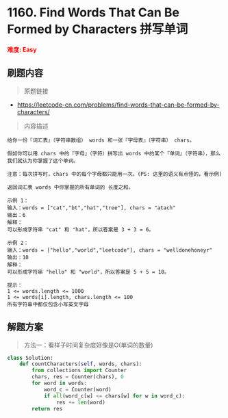 # 1160. Find Words That Can Be Formed by Characters 拼写单词

**<font color=red>难度: Easy</font>**

## 刷题内容

> 原题链接

* https://leetcode-cn.com/problems/find-words-that-can-be-formed-by-characters/

> 内容描述

```
给你一份『词汇表』（字符串数组） words 和一张『字母表』（字符串） chars。

假如你可以用 chars 中的『字母』（字符）拼写出 words 中的某个『单词』（字符串），那么我们就认为你掌握了这个单词。

注意：每次拼写时，chars 中的每个字母都只能用一次。(PS: 这里的语义有点怪的，看示例)

返回词汇表 words 中你掌握的所有单词的 长度之和。

示例 1：
输入：words = ["cat","bt","hat","tree"], chars = "atach"
输出：6
解释： 
可以形成字符串 "cat" 和 "hat"，所以答案是 3 + 3 = 6。

示例 2：
输入：words = ["hello","world","leetcode"], chars = "welldonehoneyr"
输出：10
解释：
可以形成字符串 "hello" 和 "world"，所以答案是 5 + 5 = 10。
 
提示：
1 <= words.length <= 1000
1 <= words[i].length, chars.length <= 100
所有字符串中都仅包含小写英文字母
```

## 解题方案

> 方法一：看样子时间复杂度好像是O(单词的数量)

```python
class Solution:
    def countCharacters(self, words, chars):
        from collections import Counter
        chars, res = Counter(chars), 0
        for word in words:
            word_c = Counter(word)
            if all(word_c[w] <= chars[w] for w in word_c):
                res += len(word)
        return res
```
